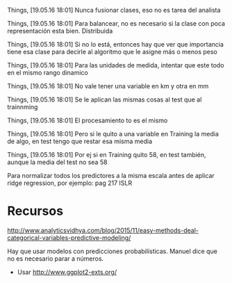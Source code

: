 Things, [19.05.16 18:01]
Nunca fusionar clases, eso no es tarea del analista

Things, [19.05.16 18:01]
Para balancear, no es necesario si la clase con poca representación esta bien. Distribuida

Things, [19.05.16 18:01]
Si no lo está, entonces hay que ver que importancia tiene esa clase para decirle al algoritmo que le asigne más o menos peso

Things, [19.05.16 18:01]
Para las unidades de medida, intentar que este todo en el mismo rango dinamico

Things, [19.05.16 18:01]
No vale tener una variable en km y otra en mm

Things, [19.05.16 18:01]
Se le aplican las mismas cosas al test que al trainnming

Things, [19.05.16 18:01]
El procesamiento to es el mismo

Things, [19.05.16 18:01]
Pero si le quito a una variable en Training la media de algo, en test tengo que restar esa misma media

Things, [19.05.16 18:01]
Por ej si en Training quito 58,  en test también,  aunque la media del test no sea 58


Para normalizar todos los predictores a la misma escala antes de aplicar ridge regression, por ejemplo: pag 217 ISLR

# Recursos

http://www.analyticsvidhya.com/blog/2015/11/easy-methods-deal-categorical-variables-predictive-modeling/

Hay que usar modelos con predicciones probabilísticas. Manuel dice que no es necesario parar a números.

- Usar http://www.ggplot2-exts.org/ 


